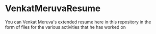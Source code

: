# VenkatMeruvaResume
You can Venkat Meruva's extended resume here in this repository in the form of files for the various activities that he has worked on

